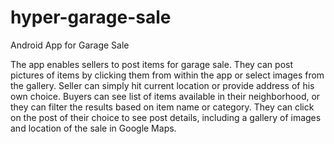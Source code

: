 # hyper-garage-sale
Android App for Garage Sale

The app enables sellers to post items for garage sale. They can post pictures of items by clicking them from within the app or select images from the gallery.
Seller can simply hit current location or provide address of his own choice.
Buyers can see list of items available in their neighborhood, or they can filter the results based on item name or category.
They can click on the post of their choice to see post details, including a gallery of images and location of the sale in Google Maps.
